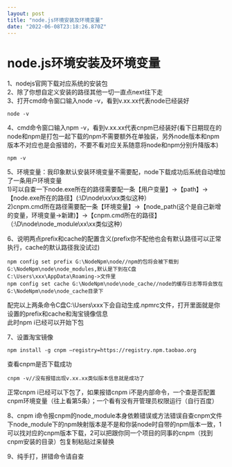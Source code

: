 ```yaml
---
layout: post
title: "node.js环境安装及环境变量"
date: "2022-06-08T23:18:26.870Z"
---
```

node.js环境安装及环境变量
================

1、nodejs官网下载对应系统的安装包  
2、除了你想自定义安装的路径其他一切一直点next往下走  
3、打开cmd命令窗口输入node -v，看到v.xx.xx代表node已经装好

    node -v
    

4、cmd命令窗口输入npm -v，看到v.xx.xx代表cnpm已经装好(看下日期现在的node和npm是打包一起下载的npm不需要额外在单独装，另外node版本和npm版本不对应也是会报错的，不要不看对应关系随意将node和npm分别升降版本)

    npm -v
    

5、环境变量：我印象默认安装环境变量不需要配，node下载成功后系统自动增加了一条用户环境变量  
1)可以自查一下node.exe所在的路径需要配一条【用户变量】->【path】->【node.exe所在的路径】(:\\D\\node\\xx\\xx类似这种）  
2)cnpm.cmd所在路径需要配一条【环境变量】->【node\_path(这个是自己新增的变量，环境变量->新建)】->【cnpm.cmd所在的路径】（:\\D\\node\\node\_module\\xx\\xx类似这种）

6、说明两点prefix和cache的配置含义(prefix你不配他也会有默认路径可以正常执行，cache的默认路径我没试过)

    npm config set prefix G:\NodeNpm\node//npm的包将会被下载到G:\NodeNpm\node\node_modules,默认是下到在C盘C:\Users\xxx\AppData\Roaming->文件里
    npm config set cache G:\NodeNpm\node\node_cache//node的缓存日志等将会放在G:\NodeNpm\node\node_cache目录下
    

配完以上两条命令C盘C:\\Users\\xxx下会自动生成.npmrc文件，打开里面就是你设置的prefix和cache和淘宝镜像信息  
此时npm i已经可以开始下包

7、设置淘宝镜像

    npm install -g cnpm –registry=https://registry.npm.taobao.org
    

查看cnpm是否下载成功

    cnpm -v//没有报错出现v.xx.xx类似版本信息就是成功了
    

正常cnpm i已经可以下包了，如果报错cnpm i不是内部命令，一个查是否配置cnpm环境变量（往上看第5条）；一个看有没有开管理员权限运行（自行百度）

8、cnpm i命令报cnpm的node\_module本身依赖错误或方法错误自查cnpm文件下node\_module下的npm映射版本是不是和你装node时自带的npm版本一致，1可以找对应的cnpm版本下载，2可以把跟你同一个项目的同事的cnpm（找到cnpm安装的目录）包复制粘贴过来替换

9、纯手打，拼错命令请自查